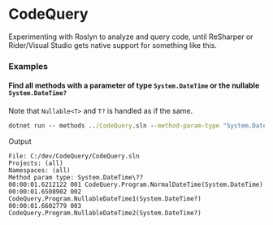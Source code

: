 # CodeQuery
Experimenting with Roslyn to analyze and query code, until ReSharper or Rider/Visual Studio gets native support for something like this.


### Examples
#### Find all methods with a parameter of type `System.DateTime` or the nullable `System.DateTime?`
Note that `Nullable<T>` and `T?` is handled as if the same.

```cmd
dotnet run -- methods ../CodeQuery.sln --method-param-type "System.DateTime\??"
```

Output
```
File: C:/dev/CodeQuery/CodeQuery.sln
Projects: (all)
Namespaces: (all)
Method param type: System.DateTime\??
00:00:01.6212122 001 CodeQuery.Program.NormalDateTime(System.DateTime)
00:00:01.6508902 002 CodeQuery.Program.NullableDateTime1(System.DateTime?)
00:00:01.6602779 003 CodeQuery.Program.NullableDateTime2(System.DateTime?)
```
